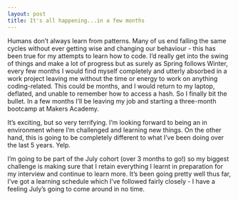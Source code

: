 ```yaml
---
layout: post
title: It's all happening...in a few months
---
```


Humans don’t always learn from patterns. Many of us end falling the same cycles without ever getting wise and changing our behaviour - this has been true for my attempts to learn how to code. I’d really get into the swing of things and make a lot of progress but as surely as Spring follows Winter, every few months I would find myself completely and utterly absorbed in a work project leaving me without the time or energy to work on anything coding-related. This could be months, and I would return to my laptop, deflated, and unable to remember how to access a hash. So I finally bit the bullet. In a few months I’ll be leaving my job and starting a three-month bootcamp at Makers Academy.

It’s exciting, but so very terrifying. I’m looking forward to being an in environment where I’m challenged and learning new things. On the other hand, this is going to be completely different to what I’ve been doing over the last 5 years. Yelp.

I’m going to be part of the July cohort (over 3 months to go!) so my biggest challenge is making sure that I retain everything I learnt in preparation for my interview and continue to learn more. It’s been going pretty well thus far, I’ve got a learning schedule which I’ve followed fairly closely - I have a feeling July’s going to come around in no time.
